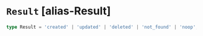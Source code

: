 # `Result` [alias-Result]
```typescript
type Result = 'created' | 'updated' | 'deleted' | 'not_found' | 'noop';
```
